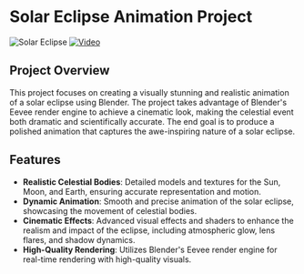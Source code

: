 # Solar Eclipse Animation Project
![Solar Eclipse](eclp.png)
[![Video](https://img.shields.io/badge/Play%20Animation-darkblue)](https://www.instagram.com/reel/C50xaYdsj3y/?utm_source=ig_web_copy_link&igsh=MzRlODBiNWFlZA==)
## Project Overview

This project focuses on creating a visually stunning and realistic animation of a solar eclipse using Blender. The project takes advantage of Blender's Eevee render engine to achieve a cinematic look, making the celestial event both dramatic and scientifically accurate. The end goal is to produce a polished animation that captures the awe-inspiring nature of a solar eclipse.

## Features

- **Realistic Celestial Bodies**: Detailed models and textures for the Sun, Moon, and Earth, ensuring accurate representation and motion.
- **Dynamic Animation**: Smooth and precise animation of the solar eclipse, showcasing the movement of celestial bodies.
- **Cinematic Effects**: Advanced visual effects and shaders to enhance the realism and impact of the eclipse, including atmospheric glow, lens flares, and shadow dynamics.
- **High-Quality Rendering**: Utilizes Blender's Eevee render engine for real-time rendering with high-quality visuals.
